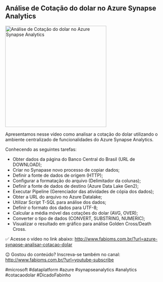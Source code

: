## Análise de Cotação do dolar no Azure Synapse Analytics

<img src="https://fabioms.com.br/uploads/youtube/BoHocs8KGIk.png" alt="Análise de Cotação do dolar no Azure Synapse Analytics" title="Azure Synapse Analytics" width="320"/>

Apresentamos nesse vídeo como analisar a cotação do dolar utilizando o ambiente centralizado de funcionalidades do Azure Synapse Analytics.

Conhecendo as seguintes tarefas:
- Obter dados da página do Banco Central do Brasil (URL de DOWNLOAD);
- Criar no Synapase novo processo de copiar dados;
- Definir a fonte de dados de origem (HTTP);
- Configurar a formatação do arquivo (Delimitador da colunas);
- Definir a fonte de dados de destino (Azure Data Lake Gen2);
- Executar Pipeline (Gerenciador das atividades de cópia dos dados);
- Obter a URL do arquivo no Azure Datalake;
- Utilizar Script T-SQL para análise dos dados;
- Definir o formato dos dados para UTF-8;
- Calcular a média móvel das cotações do dolar (AVG, OVER);
- Converter o tipo de dados (CONVERT, SUBSTRING, NUMERIC);
- Visualizar o resultado em gráfico para análise Golden Cross/Death Cross.

✅ Acesse o vídeo no link abaixo:
http://www.fabioms.com.br/?url=azure-synapse-analisar-cotacao-dolar

😉 Gostou do conteúdo? Inscreva-se também no canal:
http://www.fabioms.com.br/?url=youtube-subscribe 

#microsoft #dataplatform #azure #synapseanalytics #analytics #cotacaodolar #DicadoFabinho